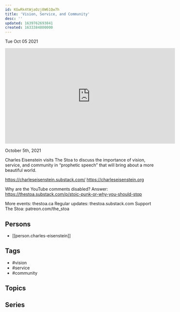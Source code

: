 ```yaml
---
id: KGwRk4tWjaOzj8W61Qw7h
title: 'Vision, Service, and Community'
desc: ''
updated: 1639762693841
created: 1633384800000
---
```





Tue Oct 05 2021

<iframe width="560" height="315" src="https://www.youtube.com/embed/dmhIhfXm4DY" title="Vision, Service, and Community w/ Charles Eisenstein" frameborder="0" allow="accelerometer; autoplay; clipboard-write; encrypted-media; gyroscope; picture-in-picture" allowfullscreen ></iframe>

October 5th, 2021

Charles Eisenstein visits The Stoa to discuss the importance of vision, service, and community in “prophetic speech” that will bring about a more beautiful world.

https://charleseisenstein.substack.com/
https://charleseisenstein.org

Why are the YouTube comments disabled? Answer: https://thestoa.substack.com/p/stoic-punk-or-why-you-should-stop

More events: thestoa.ca 
Regular updates: thestoa.substack.com 
Support The Stoa: patreon.com/the_stoa

## Persons

- [[person.charles-eisenstein]]

## Tags

- #vision
- #service
- #community

## Topics



## Series




